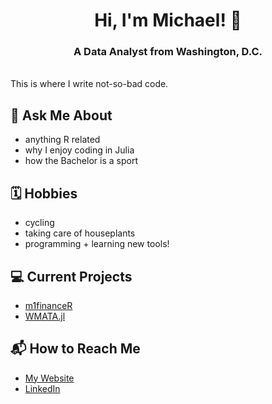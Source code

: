 <h1 align = "center"> Hi, I'm Michael! 👋 </h1>
<h3 align="center">A Data Analyst from Washington, D.C.</h3>
<br>
This is where I write not-so-bad code. 

## 💬 Ask Me About
- anything R related 
- why I enjoy coding in Julia
- how the Bachelor is a sport

## 🗓 Hobbies
- cycling 
- taking care of houseplants
- programming + learning new tools!
  
## 💻 Current Projects
- [m1financeR](https://github.com/mistermichaelll/m1financeR)
- [WMATA.jl](https://github.com/mistermichaelll/WMATA.jl)

## 📬 How to Reach Me
- [My Website](https://michaelkjohnson.info/)
- [LinkedIn](https://www.linkedin.com/in/michaeljohnson97/)

<!---
mistermichaelll/mistermichaelll is a ✨ special ✨ repository because its `README.md` (this file) appears on your GitHub profile.
You can click the Preview link to take a look at your changes.
--->
